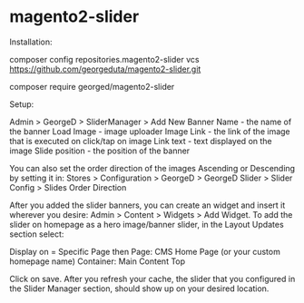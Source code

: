# magento2-slider

Installation:

composer config repositories.magento2-slider vcs https://github.com/georgeduta/magento2-slider.git

composer require georged/magento2-slider

Setup:

Admin > GeorgeD > SliderManager > Add New Banner Name - the name of the banner Load Image - image uploader Image Link - the link of the image that is executed on click/tap on image Link text - text displayed on the image Slide position - the position of the banner

You can also set the order direction of the images Ascending or Descending by setting it in: Stores > Configuration > GeorgeD > GeorgeD Slider > Slider Config > Slides Order Direction

After you added the slider banners, you can create an widget and insert it wherever you desire: Admin > Content > Widgets > Add Widget. To add the slider on homepage as a hero image/banner slider, in the Layout Updates section select:

Display on = Specific Page then
Page: CMS Home Page (or your custom homepage name)
Container: Main Content Top

Click on save. After you refresh your cache, the slider that you configured in the Slider Manager section, should show up on your desired location.
